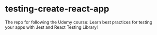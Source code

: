 # testing-create-react-app
 The repo for following the Udemy course: Learn best practices for testing your apps with Jest and React Testing Library!
